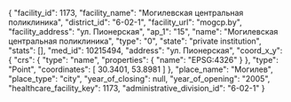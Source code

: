 {
    "facility_id": 1173,
    "facility_name": "Могилевская центральная поликлиника",
    "district_id": "6-02-1",
    "facility_url": "mogcp.by",
    "facility_address": "ул. Пионерская",
    "ap_1": "15",
    "name": "Могилевская центральная поликлиника",
    "type": "0",
    "state": "private institution",
    "stats": [],
    "med_id": 10215494,
    "address": "ул. Пионерская",
    "coord_x_y": {
        "crs": {
            "type": "name",
            "properties": {
                "name": "EPSG:4326"
            }
        },
        "type": "Point",
        "coordinates": [
            30.3401,
            53.8981
        ]
    },
    "place_name": "Могилев",
    "place_type": "city",
    "year_of_closing": null,
    "year_of_opening": "2005",
    "healthcare_facility_key": 1173,
    "administrative_division_id": "6-02-1"
}
